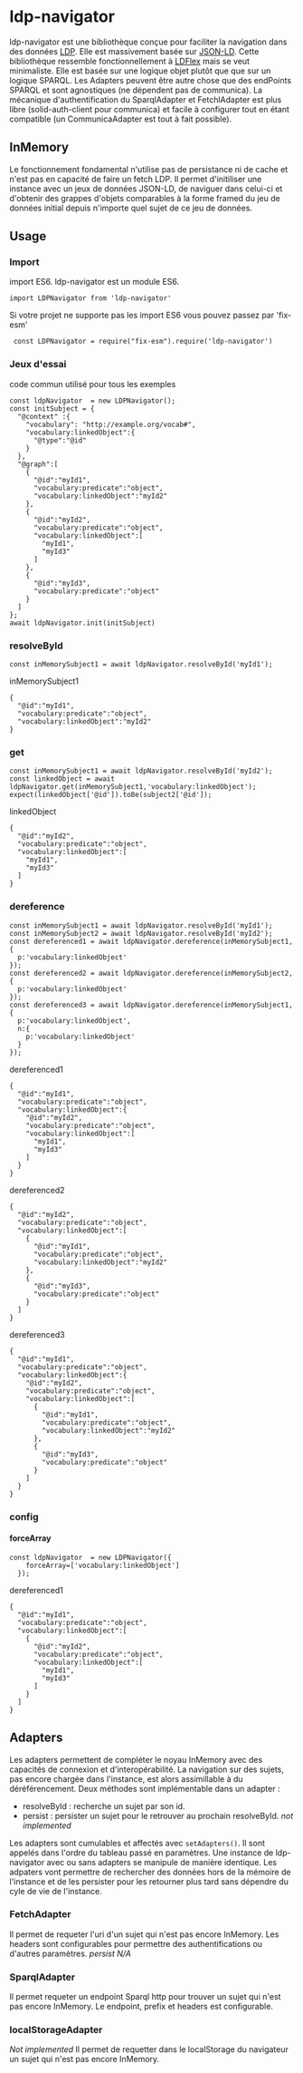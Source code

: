 # ldp-navigator
ldp-navigator est une bibliothèque conçue pour faciliter la navigation dans des données [LDP](https://www.w3.org/TR/ldp/). Elle est massivement basée sur [JSON-LD](https://json-ld.org/).
Cette bibliothèque ressemble fonctionnellement à [LDFlex](https://github.com/LDflex/LDflex) mais se veut minimaliste. Elle est basée sur une logique objet plutôt que que sur un logique SPARQL. Les Adapters peuvent être autre chose que des endPoints SPARQL et sont agnostiques (ne dépendent pas de communica). La mécanique d'authentification du SparqlAdapter et FetchlAdapter est plus libre (solid-auth-client pour communica) et facile à configurer tout en étant compatible (un CommunicaAdapter est tout à fait possible).

## InMemory
Le fonctionnement fondamental n'utilise pas de persistance ni de cache et n'est pas en capacité de faire un fetch LDP. Il permet d'initiliser une instance avec un jeux de données JSON-LD, de naviguer dans celui-ci et d'obtenir des grappes d'objets comparables à la forme framed du jeu de données initial depuis n'importe quel sujet de ce jeu de données.

## Usage
### Import
import ES6. ldp-navigator est un module ES6.
```
import LDPNavigator from 'ldp-navigator'
```
Si votre projet ne supporte pas les import ES6 vous pouvez passez par 'fix-esm'
```
 const LDPNavigator = require("fix-esm").require('ldp-navigator')
```
### Jeux d'essai
code commun utilisé pour tous les exemples
```
const ldpNavigator  = new LDPNavigator();
const initSubject = {
  "@context" :{
    "vocabulary": "http://example.org/vocab#",
    "vocabulary:linkedObject":{
      "@type":"@id"
    }
  },
  "@graph":[
    {
      "@id":"myId1",
      "vocabulary:predicate":"object",
      "vocabulary:linkedObject":"myId2"
    },
    {
      "@id":"myId2",
      "vocabulary:predicate":"object",
      "vocabulary:linkedObject":[
        "myId1",
        "myId3"
      ]
    },
    {
      "@id":"myId3",
      "vocabulary:predicate":"object"
    }
  ]
};
await ldpNavigator.init(initSubject)
```
### resolveById
```
const inMemorySubject1 = await ldpNavigator.resolveById('myId1');
```
inMemorySubject1
```
{
  "@id":"myId1",
  "vocabulary:predicate":"object",
  "vocabulary:linkedObject":"myId2"
}
```

### get
```
const inMemorySubject1 = await ldpNavigator.resolveById('myId2');
const linkedObject = await ldpNavigator.get(inMemorySubject1,'vocabulary:linkedObject');
expect(linkedObject['@id']).toBe(subject2['@id']);
```
linkedObject
```
{
  "@id":"myId2",
  "vocabulary:predicate":"object",
  "vocabulary:linkedObject":[
    "myId1",
    "myId3"
  ]
}
```

### dereference
```
const inMemorySubject1 = await ldpNavigator.resolveById('myId1');
const inMemorySubject2 = await ldpNavigator.resolveById('myId2');
const dereferenced1 = await ldpNavigator.dereference(inMemorySubject1,{
  p:'vocabulary:linkedObject'
});
const dereferenced2 = await ldpNavigator.dereference(inMemorySubject2,{
  p:'vocabulary:linkedObject'
});
const dereferenced3 = await ldpNavigator.dereference(inMemorySubject1,{
  p:'vocabulary:linkedObject',
  n:{
    p:'vocabulary:linkedObject'
  }
});
```
dereferenced1
```
{
  "@id":"myId1",
  "vocabulary:predicate":"object",
  "vocabulary:linkedObject":{
    "@id":"myId2",
    "vocabulary:predicate":"object",
    "vocabulary:linkedObject":[
      "myId1",
      "myId3"
    ]
  }
}
```
dereferenced2
```
{
  "@id":"myId2",
  "vocabulary:predicate":"object",
  "vocabulary:linkedObject":[
    {
      "@id":"myId1",
      "vocabulary:predicate":"object",
      "vocabulary:linkedObject":"myId2"
    },
    {
      "@id":"myId3",
      "vocabulary:predicate":"object"
    }
  ]
}
```
dereferenced3
```
{
  "@id":"myId1",
  "vocabulary:predicate":"object",
  "vocabulary:linkedObject":{
    "@id":"myId2",
    "vocabulary:predicate":"object",
    "vocabulary:linkedObject":[
      {
        "@id":"myId1",
        "vocabulary:predicate":"object",
        "vocabulary:linkedObject":"myId2"
      },
      {
        "@id":"myId3",
        "vocabulary:predicate":"object"
      }
    ]
  }
}
```

### config
#### forceArray

```
const ldpNavigator  = new LDPNavigator({
    forceArray=['vocabulary:linkedObject']
  });
```

dereferenced1
```
{
  "@id":"myId1",
  "vocabulary:predicate":"object",
  "vocabulary:linkedObject":[
    {
      "@id":"myId2",
      "vocabulary:predicate":"object",
      "vocabulary:linkedObject":[
        "myId1",
        "myId3"
      ]
    }
  ]
}
```

## Adapters
Les adapters permettent de compléter le noyau InMemory avec des capacités de connexion et d'interopérabilité. La navigation sur des sujets, pas encore chargée dans l'instance, est alors assimillable à du déréférencement.
Deux méthodes sont implémentable dans un adapter :
- resolveById : recherche un sujet par son id.
- persist : persister un sujet pour le retrouver au prochain resolveById. *not implemented*

Les adapters sont cumulables et affectés avec ```setAdapters()```. Il sont appelés dans l'ordre du tableau passé en paramètres. Une instance de ldp-navigator avec ou sans adapters se manipule de manière identique. Les adpaters vont permettre de rechercher des données hors de la mémoire de l'instance et de les persister pour les retourner plus tard sans dépendre du cyle de vie de l'instance.

### FetchAdapter
Il permet de requeter l'uri d'un sujet qui n'est pas encore InMemory. Les headers sont configurables pour permettre des authentifications ou d'autres paramètres.
*persist N/A*

### SparqlAdapter
Il permet requeter un endpoint Sparql http pour trouver un sujet qui n'est pas encore InMemory. Le endpoint, prefix et headers est configurable.

### localStorageAdapter
*Not implemented*
Il permet de requetter dans le localStorage du navigateur un sujet qui n'est pas encore InMemory.
